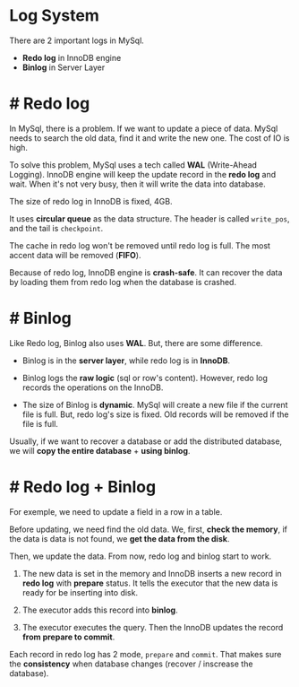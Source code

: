 #  Log System

There are 2 important logs in MySql.

- **Redo log** in InnoDB engine
- **Binlog** in Server Layer

# #  Redo log

In MySql, there is a problem. If we want to update a piece of data. MySql needs to search the old data, find it and write the new one. The cost of IO is high.

To solve this problem, MySql uses a tech called **WAL** (Write-Ahead Logging). InnoDB engine will keep the update record in the **redo log** and wait. When it's not very busy, then it will write the data into database.

The size of redo log in InnoDB is fixed, 4GB. 

It uses **circular queue** as the data structure. The header is called `write_pos`, and the tail is `checkpoint`.

The cache in redo log won't be removed until redo log is full. The most accent data will be removed (**FIFO**). 

Because of redo log, InnoDB engine is **crash-safe**. It can recover the data by loading them from redo log when the database is crashed.

# #  Binlog

Like Redo log, Binlog also uses **WAL**. But, there are some difference.

- Binlog is in the **server layer**, while redo log is in **InnoDB**.

- Binlog logs the **raw logic** (sql or row's content). However, redo log records the operations on the InnoDB.

- The size of Binlog is **dynamic**. MySql will create a new file if the current file is full. But, redo log's size is fixed. Old records will be removed if the file is full.

Usually, if we want to recover a database or add the distributed database, we will **copy the entire database** + **using binlog**.

# #  Redo log + Binlog

For exemple, we need to update a field in a row in a table.

Before updating, we need find the old data. We, first, **check the memory**, if the data is data is not found, we **get the data from the disk**.

Then, we update the data. From now, redo log and binlog start to work.

1. The new data is set in the memory and InnoDB inserts a new record in **redo log** with **prepare** status. It tells the executor that the new data is ready for be inserting into disk.

2. The executor adds this record into **binlog**.

3. The executor executes the query. Then the InnoDB updates the record **from prepare to commit**.


Each record in redo log has 2 mode, `prepare` and `commit`. That makes sure the **consistency** when database changes (recover / inscrease the database).
